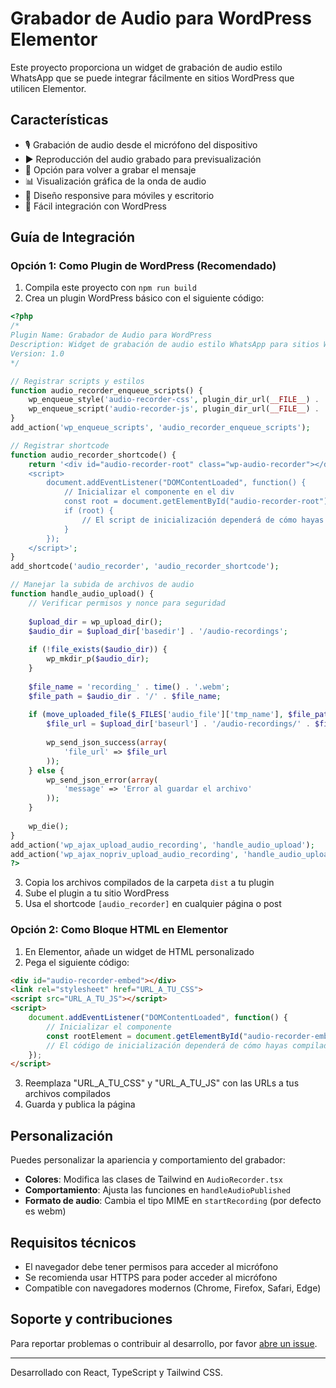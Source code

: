 
# Grabador de Audio para WordPress Elementor

Este proyecto proporciona un widget de grabación de audio estilo WhatsApp que se puede integrar fácilmente en sitios WordPress que utilicen Elementor.

## Características

- 🎙️ Grabación de audio desde el micrófono del dispositivo
- ▶️ Reproducción del audio grabado para previsualización
- 🔄 Opción para volver a grabar el mensaje
- 📊 Visualización gráfica de la onda de audio
- 📱 Diseño responsive para móviles y escritorio
- 🔌 Fácil integración con WordPress

## Guía de Integración

### Opción 1: Como Plugin de WordPress (Recomendado)

1. Compila este proyecto con `npm run build`
2. Crea un plugin WordPress básico con el siguiente código:

```php
<?php
/*
Plugin Name: Grabador de Audio para WordPress
Description: Widget de grabación de audio estilo WhatsApp para sitios WordPress
Version: 1.0
*/

// Registrar scripts y estilos
function audio_recorder_enqueue_scripts() {
    wp_enqueue_style('audio-recorder-css', plugin_dir_url(__FILE__) . 'dist/assets/index.css');
    wp_enqueue_script('audio-recorder-js', plugin_dir_url(__FILE__) . 'dist/assets/index.js', array(), '1.0', true);
}
add_action('wp_enqueue_scripts', 'audio_recorder_enqueue_scripts');

// Registrar shortcode
function audio_recorder_shortcode() {
    return '<div id="audio-recorder-root" class="wp-audio-recorder"></div>
    <script>
        document.addEventListener("DOMContentLoaded", function() {
            // Inicializar el componente en el div
            const root = document.getElementById("audio-recorder-root");
            if (root) {
                // El script de inicialización dependerá de cómo hayas compilado la aplicación
            }
        });
    </script>';
}
add_shortcode('audio_recorder', 'audio_recorder_shortcode');

// Manejar la subida de archivos de audio
function handle_audio_upload() {
    // Verificar permisos y nonce para seguridad
    
    $upload_dir = wp_upload_dir();
    $audio_dir = $upload_dir['basedir'] . '/audio-recordings';
    
    if (!file_exists($audio_dir)) {
        wp_mkdir_p($audio_dir);
    }
    
    $file_name = 'recording_' . time() . '.webm';
    $file_path = $audio_dir . '/' . $file_name;
    
    if (move_uploaded_file($_FILES['audio_file']['tmp_name'], $file_path)) {
        $file_url = $upload_dir['baseurl'] . '/audio-recordings/' . $file_name;
        
        wp_send_json_success(array(
            'file_url' => $file_url
        ));
    } else {
        wp_send_json_error(array(
            'message' => 'Error al guardar el archivo'
        ));
    }
    
    wp_die();
}
add_action('wp_ajax_upload_audio_recording', 'handle_audio_upload');
add_action('wp_ajax_nopriv_upload_audio_recording', 'handle_audio_upload');
?>
```

3. Copia los archivos compilados de la carpeta `dist` a tu plugin
4. Sube el plugin a tu sitio WordPress
5. Usa el shortcode `[audio_recorder]` en cualquier página o post

### Opción 2: Como Bloque HTML en Elementor

1. En Elementor, añade un widget de HTML personalizado
2. Pega el siguiente código:

```html
<div id="audio-recorder-embed"></div>
<link rel="stylesheet" href="URL_A_TU_CSS">
<script src="URL_A_TU_JS"></script>
<script>
    document.addEventListener("DOMContentLoaded", function() {
        // Inicializar el componente
        const rootElement = document.getElementById("audio-recorder-embed");
        // El código de inicialización dependerá de cómo hayas compilado la aplicación
    });
</script>
```

3. Reemplaza "URL_A_TU_CSS" y "URL_A_TU_JS" con las URLs a tus archivos compilados
4. Guarda y publica la página

## Personalización

Puedes personalizar la apariencia y comportamiento del grabador:

- **Colores**: Modifica las clases de Tailwind en `AudioRecorder.tsx`
- **Comportamiento**: Ajusta las funciones en `handleAudioPublished`
- **Formato de audio**: Cambia el tipo MIME en `startRecording` (por defecto es webm)

## Requisitos técnicos

- El navegador debe tener permisos para acceder al micrófono
- Se recomienda usar HTTPS para poder acceder al micrófono
- Compatible con navegadores modernos (Chrome, Firefox, Safari, Edge)

## Soporte y contribuciones

Para reportar problemas o contribuir al desarrollo, por favor [abre un issue](https://github.com/tu-usuario/tu-repo/issues).

---

Desarrollado con React, TypeScript y Tailwind CSS.
